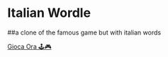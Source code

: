 # Italian Wordle
##a clone of the famous game but with italian words

[Gioca Ora 🕹🎮](https://italianwordleclone.netlify.app/)
